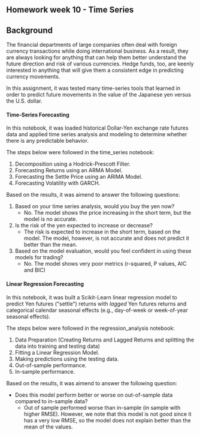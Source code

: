 ## Homework week 10 - Time Series

## Background
The financial departments of large companies often deal with foreign currency transactions while doing international business. As a result, they are always looking for anything that can help them better understand the future direction and risk of various currencies. Hedge funds, too, are keenly interested in anything that will give them a consistent edge in predicting currency movements.

In this assignment, it was tested many time-series tools that learned in order to predict future movements in the value of the Japanese yen versus the U.S. dollar.

#### Time-Series Forecasting
In this notebook, it was loaded historical Dollar-Yen exchange rate futures data and applied time series analysis and modeling to determine whether there is any predictable behavior.

The steps below were followed in the time_series notebook:

1. Decomposition using a Hodrick-Prescott Filter.
2. Forecasting Returns using an ARMA Model.
3. Forecasting the Settle Price using an ARIMA Model.
4. Forecasting Volatility with GARCH.

Based on the results, it was aimend to answer the following questions:

1. Based on your time series analysis, would you buy the yen now? 
    - No. The model shows the price increasing in the short term, but the model is no accurate. 
2. Is the risk of the yen expected to increase or decrease?
    - The risk is expected to increase in the short term, based on the model. The model, however, is not accurate and does not predict it better than the mean. 
3. Based on the model evaluation, would you feel confident in using these models for trading?
    - No. The model shows very poor metrics (r-squared, P values, AIC and BIC)
    
#### Linear Regression Forecasting

In this notebook, it was built a Scikit-Learn linear regression model to predict Yen futures ("settle") returns with *lagged* Yen futures returns and categorical calendar seasonal effects (e.g., day-of-week or week-of-year seasonal effects).

The steps below were followed in the regression_analysis notebook:

1. Data Preparation (Creating Returns and Lagged Returns and splitting the data into training and testing data)
2. Fitting a Linear Regression Model.
3. Making predictions using the testing data.
4. Out-of-sample performance.
5. In-sample performance.

Based on the results, it was aimend to answer the following question:

* Does this model perform better or worse on out-of-sample data compared to in-sample data?
    - Out of sample performed worse than in-sample (in sample with higher RMSE). However, we note that this model is not good since it has a very low RMSE, so the model does not explain better than the mean of the values. 

